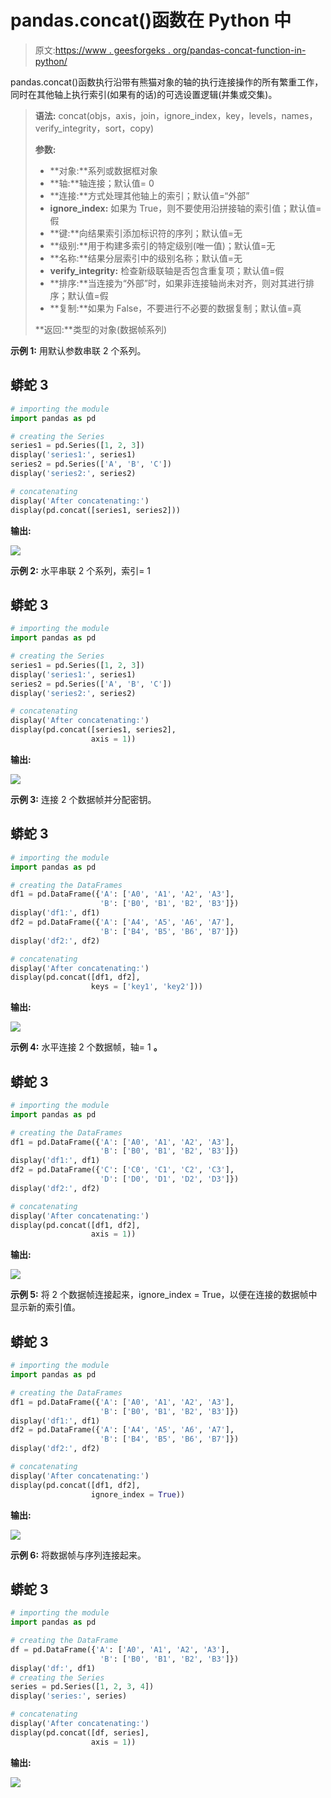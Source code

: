 # pandas.concat()函数在 Python 中

> 原文:[https://www . geesforgeks . org/pandas-concat-function-in-python/](https://www.geeksforgeeks.org/pandas-concat-function-in-python/)

pandas.concat()函数执行沿带有熊猫对象的轴的执行连接操作的所有繁重工作，同时在其他轴上执行索引(如果有的话)的可选设置逻辑(并集或交集)。

> **语法:** concat(objs，axis，join，ignore_index，key，levels，names，verify_integrity，sort，copy)
> 
> **参数:**
> 
> *   **对象:**系列或数据框对象
> *   **轴:**轴连接；默认值= 0
> *   **连接:**方式处理其他轴上的索引；默认值=“外部”
> *   **ignore_index:** 如果为 True，则不要使用沿拼接轴的索引值；默认值=假
> *   **键:**向结果索引添加标识符的序列；默认值=无
> *   **级别:**用于构建多索引的特定级别(唯一值)；默认值=无
> *   **名称:**结果分层索引中的级别名称；默认值=无
> *   **verify_integrity:** 检查新级联轴是否包含重复项；默认值=假
> *   **排序:**当连接为“外部”时，如果非连接轴尚未对齐，则对其进行排序；默认值=假
> *   **复制:**如果为 False，不要进行不必要的数据复制；默认值=真
> 
> **返回:**类型的对象(数据帧系列)

**示例 1:** 用默认参数串联 2 个系列。

## 蟒蛇 3

```py
# importing the module
import pandas as pd

# creating the Series
series1 = pd.Series([1, 2, 3])
display('series1:', series1)
series2 = pd.Series(['A', 'B', 'C'])
display('series2:', series2)

# concatenating
display('After concatenating:')
display(pd.concat([series1, series2]))
```

**输出:**

![](img/563337ef7ebd3b08bdd9dc5e0ee41d41.png)

**示例 2:** 水平串联 2 个系列，索引= 1

## 蟒蛇 3

```py
# importing the module
import pandas as pd

# creating the Series
series1 = pd.Series([1, 2, 3])
display('series1:', series1)
series2 = pd.Series(['A', 'B', 'C'])
display('series2:', series2)

# concatenating
display('After concatenating:')
display(pd.concat([series1, series2], 
                  axis = 1))
```

**输出:**

![](img/759208293e8fdeb8c2a4bd7a0d3d0124.png)

**示例 3:** 连接 2 个数据帧并分配密钥。

## 蟒蛇 3

```py
# importing the module
import pandas as pd

# creating the DataFrames
df1 = pd.DataFrame({'A': ['A0', 'A1', 'A2', 'A3'], 
                    'B': ['B0', 'B1', 'B2', 'B3']})
display('df1:', df1)
df2 = pd.DataFrame({'A': ['A4', 'A5', 'A6', 'A7'], 
                    'B': ['B4', 'B5', 'B6', 'B7']})
display('df2:', df2)

# concatenating
display('After concatenating:')
display(pd.concat([df1, df2], 
                  keys = ['key1', 'key2']))
```

**输出:**

![](img/3d45fe5ff7c6265e9d143c8024c66836.png)

**示例 4:** 水平连接 2 个数据帧，轴= 1 **。**

## 蟒蛇 3

```py
# importing the module
import pandas as pd

# creating the DataFrames
df1 = pd.DataFrame({'A': ['A0', 'A1', 'A2', 'A3'], 
                    'B': ['B0', 'B1', 'B2', 'B3']})
display('df1:', df1)
df2 = pd.DataFrame({'C': ['C0', 'C1', 'C2', 'C3'], 
                    'D': ['D0', 'D1', 'D2', 'D3']})
display('df2:', df2)

# concatenating
display('After concatenating:')
display(pd.concat([df1, df2],
                  axis = 1))
```

**输出:**

![](img/6b3509ab521696d648a6185294123767.png)

**示例 5:** 将 2 个数据帧连接起来，ignore_index = True，以便在连接的数据帧中显示新的索引值。

## 蟒蛇 3

```py
# importing the module
import pandas as pd

# creating the DataFrames
df1 = pd.DataFrame({'A': ['A0', 'A1', 'A2', 'A3'], 
                    'B': ['B0', 'B1', 'B2', 'B3']})
display('df1:', df1)
df2 = pd.DataFrame({'A': ['A4', 'A5', 'A6', 'A7'], 
                    'B': ['B4', 'B5', 'B6', 'B7']})
display('df2:', df2)

# concatenating
display('After concatenating:')
display(pd.concat([df1, df2], 
                  ignore_index = True))
```

**输出:**

![](img/adfebf5e1c8510d0b8c15d26d5cda1a9.png)

**示例 6:** 将数据帧与序列连接起来。

## 蟒蛇 3

```py
# importing the module
import pandas as pd

# creating the DataFrame
df = pd.DataFrame({'A': ['A0', 'A1', 'A2', 'A3'], 
                    'B': ['B0', 'B1', 'B2', 'B3']})
display('df:', df1)
# creating the Series
series = pd.Series([1, 2, 3, 4])
display('series:', series)

# concatenating
display('After concatenating:')
display(pd.concat([df, series],
                  axis = 1))
```

**输出:**

![](img/9a4fc77b4e83e9d32b1415483136daa7.png)